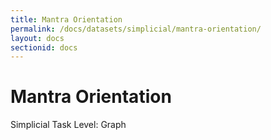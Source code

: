```yaml
---
title: Mantra Orientation
permalink: /docs/datasets/simplicial/mantra-orientation/
layout: docs
sectionid: docs
---
```

<div class="dataset-page">
    <div class="dataset-header">
        <h1>Mantra Orientation</h1>
        <div class="dataset-meta">
            <span class="domain-tag">Simplicial</span>
            <span class="task-tag">Task Level: Graph</span>
        </div>
    </div>
</div> 